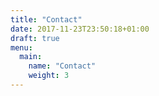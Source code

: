 ```yaml
---
title: "Contact"
date: 2017-11-23T23:50:18+01:00
draft: true
menu:
  main:
    name: "Contact"
    weight: 3
---
```


